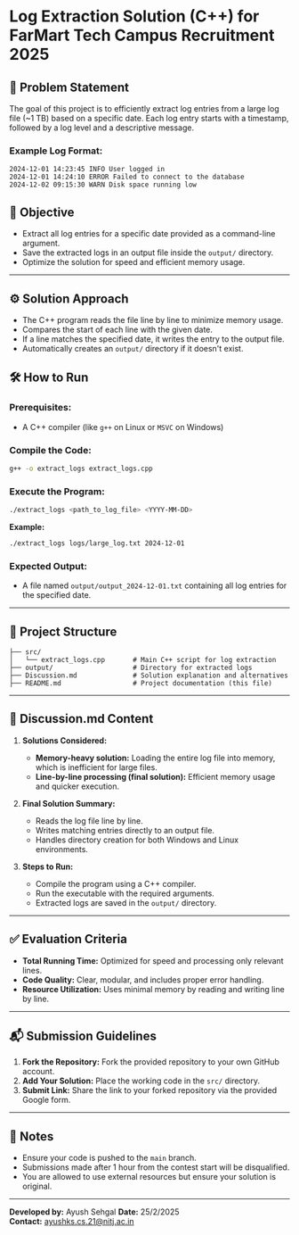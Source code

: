 
# Log Extraction Solution (C++) for FarMart Tech Campus Recruitment 2025

## 📄 Problem Statement

The goal of this project is to efficiently extract log entries from a large log file (~1 TB) based on a specific date. Each log entry starts with a timestamp, followed by a log level and a descriptive message.

### Example Log Format:
```
2024-12-01 14:23:45 INFO User logged in
2024-12-01 14:24:10 ERROR Failed to connect to the database
2024-12-02 09:15:30 WARN Disk space running low
```

## 🎯 Objective
- Extract all log entries for a specific date provided as a command-line argument.
- Save the extracted logs in an output file inside the `output/` directory.
- Optimize the solution for speed and efficient memory usage.

---

## ⚙️ Solution Approach
- The C++ program reads the file line by line to minimize memory usage.
- Compares the start of each line with the given date.
- If a line matches the specified date, it writes the entry to the output file.
- Automatically creates an `output/` directory if it doesn't exist.

## 🛠️ How to Run

### **Prerequisites:**
- A C++ compiler (like `g++` on Linux or `MSVC` on Windows)

### **Compile the Code:**
```bash
g++ -o extract_logs extract_logs.cpp
```

### **Execute the Program:**
```bash
./extract_logs <path_to_log_file> <YYYY-MM-DD>
```

**Example:**
```bash
./extract_logs logs/large_log.txt 2024-12-01
```

### **Expected Output:**
- A file named `output/output_2024-12-01.txt` containing all log entries for the specified date.

---

## 📑 Project Structure
```
├── src/
│   └── extract_logs.cpp       # Main C++ script for log extraction
├── output/                    # Directory for extracted logs
├── Discussion.md              # Solution explanation and alternatives
├── README.md                  # Project documentation (this file)
```

---

## 📝 Discussion.md Content
1. **Solutions Considered:**
   - **Memory-heavy solution:** Loading the entire log file into memory, which is inefficient for large files.
   - **Line-by-line processing (final solution):** Efficient memory usage and quicker execution.

2. **Final Solution Summary:**
   - Reads the log file line by line.
   - Writes matching entries directly to an output file.
   - Handles directory creation for both Windows and Linux environments.

3. **Steps to Run:**
   - Compile the program using a C++ compiler.
   - Run the executable with the required arguments.
   - Extracted logs are saved in the `output/` directory.

---

## ✅ Evaluation Criteria
- **Total Running Time:** Optimized for speed and processing only relevant lines.
- **Code Quality:** Clear, modular, and includes proper error handling.
- **Resource Utilization:** Uses minimal memory by reading and writing line by line.

---

## 📬 Submission Guidelines
1. **Fork the Repository:** Fork the provided repository to your own GitHub account.
2. **Add Your Solution:** Place the working code in the `src/` directory.
3. **Submit Link:** Share the link to your forked repository via the provided Google form.

---

## 🚨 Notes
- Ensure your code is pushed to the `main` branch.
- Submissions made after 1 hour from the contest start will be disqualified.
- You are allowed to use external resources but ensure your solution is original.

---

**Developed by:** Ayush Sehgal
**Date:** 25/2/2025  
**Contact:** ayushks.cs.21@nitj.ac.in
